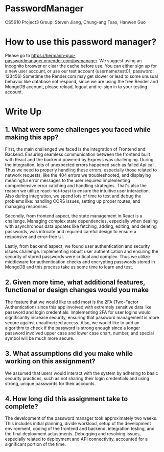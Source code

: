 # PasswordManager
CS5610 Project3
Group: Steven Jiang, Chung-ang Tsao, Hanwen Guo

# How to use this password manager?
Please go to https://hermann-guo-passwordmanager.onrender.com/pwmanager. We suggest using an incognito broswer or clear the cache before use. 
You can either sign up for a new user account, or use our test account (username:test01, password: 123456)
Sometime the Render.com may get slower or lead to some unusual behavior like database not respond, since we are using the free Render and MongoDB account, please reload, logout and re-sign in to your testing account.

# Write Up

## 1. What were some challenges you faced while making this app?
First, the main challenged we faced is the integration of Frontend and Backend. Ensuring seamless communication between the frontend built with React and the backend powered by Express was challenging. During the integration, lots of unexpected errors happened such as failed Api call. Thus we need to properly handling these errors, especially those related to network requests, like the 404 errors we troubleshooted, and displaying meaningful error messages to the user required implementing comprehensive error catching and handling strategies. That's also the reason we utilize react-hot-toast to ensure the intuitive user interaction. Also during integration, we spend lots of time to test and debug the problems like: handling CORS issues, setting up proper routes, and managing responses.

Secondly, from frontend aspect, the state management in React is a challenge. Managing complex state dependencies, especially when dealing with asynchronous data updates like fetching, adding, editing, and deleting passwords, was intricate and required careful design to ensure a responsive and error-free UI.

Lastly, from backend  aspect, we found user authentication and security issues challenge. Implementing robust user authentication and ensuring the security of stored passwords were critical and complex. Thus we utilize middleware for authentication checks and encrypting passwords stored in MongoDB and this process take us some time to learn and test.

## 2. Given more time, what additional features, functional or design changes would you make
The feature that we would like to add most is the 2FA (Two-Factor Authentication) since this app involved with extremely sensitive data like password and login credentials. Implementing 2FA for user logins would significantly increase security, ensuring that password management is more secure against unauthorized access.
Also, we would like to add an algorithm to check if the password is strong enough since a longer password involved upper case and lower case chart, number, and special symbol will be much more secure.

## 3. What assumptions did you make while working on this assignment?
We assumed that users would interact with the system by adhering to basic security practices, such as not sharing their login credentials and using strong, unique passwords for their accounts.

## 4. How long did this assignment take to complete?
The development of the password manager took approximately two weeks. This includes initial planning, divide workload, setup of the development environment, coding of the frontend and backend, integration testing, and the final deployment adjustments. Debugging and resolving issues, especially related to deployment and API connectivity, accounted for a significant portion of the time.